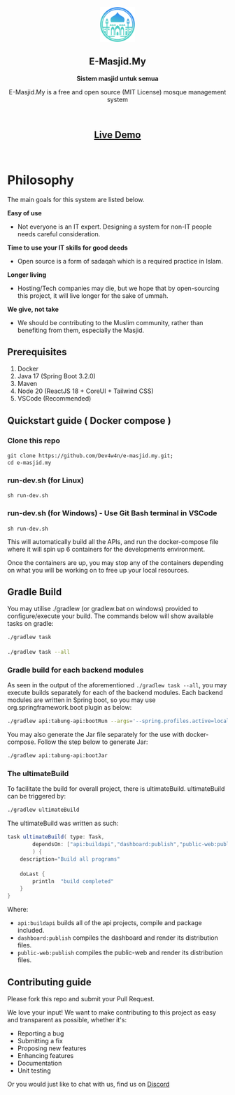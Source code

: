 <p align="center">
  <img src="./public-web/src/assets/home/logo.png" alt="E-Masjid.My" width="80" height="80"/>
</p>

<h2 align="center"><b>E-Masjid.My</b></h2>
<p align="center"><b>Sistem masjid untuk semua</b></p>
<p align="center">
  E-Masjid.My is a free and open source (MIT License) mosque management system
<p><br>
<h2 align="center">
  <a href='https://demo.e-masjid.my'>Live Demo</a>
</h2><br>

Philosophy
=====
The main goals for this system are listed below.

**Easy of use**

- Not everyone is an IT expert. Designing a system for non-IT people needs careful consideration.

**Time to use your IT skills for good deeds**

- Open source is a form of sadaqah which is a required practice in Islam.

**Longer living**

- Hosting/Tech companies may die, but we hope that by open-sourcing this project, it will live longer for the sake of ummah.

**We give, not take**

- We should be contributing to the Muslim community, rather than benefiting from them, especially the Masjid.


## Prerequisites
1. Docker
2. Java 17 (Spring Boot 3.2.0)
3. Maven
4. Node 20 (ReactJS 18 + CoreUI + Tailwind CSS)
5. VSCode (Recommended)

## Quickstart guide ( Docker compose )
### Clone this repo
```
git clone https://github.com/Dev4w4n/e-masjid.my.git;
cd e-masjid.my
```
### run-dev.sh (for Linux)
```
sh run-dev.sh
```
### run-dev.sh (for Windows) - Use Git Bash terminal in VSCode
```
sh run-dev.sh
```

This will automatically build all the APIs, and run the docker-compose file where it will spin up 6 containers for the developments environment.

Once the containers are up, you may stop any of the containers depending on what you will be working on to free up your local resources.

## Gradle Build

You may utilise ./gradlew (or gradlew.bat on windows) provided to configure/execute your build. The commands below will show available tasks on gradle:

```sh
./gradlew task

./gradlew task --all
```

### Gradle build for each backend modules

As seen in the output of the aforementioned `./gradlew task --all`, you may execute builds separately for each of the backend modules. Each backend modules are written in Spring boot, so you may use org.springframework.boot plugin as below:

```sh
./gradlew api:tabung-api:bootRun --args='--spring.profiles.active=local'
```

You may also generate the Jar file separately for the use with docker-compose. Follow the step below to generate Jar:

```sh
./gradlew api:tabung-api:bootJar
```

### The ultimateBuild

To facilitate the build for overall project, there is ultimateBuild. ultimateBuild can be triggered by:

```sh
./gradlew ultimateBuild
```

The ultimateBuild was written as such:

```groovy
task ultimateBuild( type: Task,
        dependsOn: ["api:buildapi","dashboard:publish","public-web:publish"]
        ) {
    description="Build all programs"
    
    doLast {
        println  "build completed"
    }
}
```

Where: 
  - `api:buildapi` builds all of the api projects, compile and package included.
  - `dashboard:publish` compiles the dashboard and render its distribution files.
  - `public-web:publish` compiles the public-web and render its distribution files.



## Contributing guide

Please fork this repo and submit your Pull Request.

We love your input! We want to make contributing to this project as easy and transparent as possible, whether it's:

- Reporting a bug
- Submitting a fix
- Proposing new features
- Enhancing features
- Documentation
- Unit testing
  
Or you would just like to chat with us, find us on [Discord](https://discord.gg/vz4WWM85)

